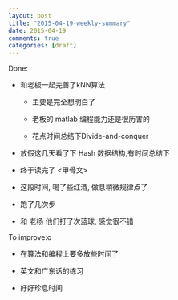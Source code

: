 ```yaml
---
layout: post
title: "2015-04-19-weekly-summary"
date: 2015-04-19
comments: true
categories: [draft]
---
```


Done:

*   和老板一起完善了kNN算法
     - 主要是完全想明白了
     - 老板的 matlab 编程能力还是很历害的
     
     - 花点时间总结下Divide-and-conquer 
    
*  放假这几天看了下 Hash 数据结构,有时间总结下

*  终于读完了 <甲骨文>

*  这段时间, 喝了些红酒, 做息稍微规律点了

*  跑了几次步

*  和 老杨 他们打了次蓝球, 感觉很不错


To improve:o

*  在算法和编程上要多放些时间了

*  英文和广东话的练习

*  好好珍息时间
